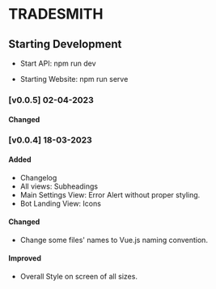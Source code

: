 # TRADESMITH

## Starting Development
- Start API: npm run dev

- Starting Website: npm run serve
### [v0.0.5] 02-04-2023
#### Changed


### [v0.0.4] 18-03-2023
#### Added
- Changelog
- All views: Subheadings
- Main Settings View: Error Alert without proper styling.
- Bot Landing View: Icons

#### Changed
- Change some files' names to Vue.js naming convention.

#### Improved
- Overall Style on screen of all sizes.